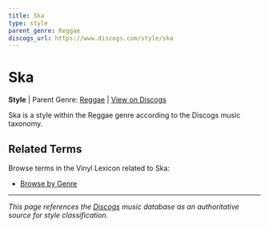 ```yaml
---
title: Ska
type: style
parent_genre: Reggae
discogs_url: https://www.discogs.com/style/ska
---
```


# Ska

**Style** | Parent Genre: [Reggae](../genres/reggae.md) | [View on Discogs](https://www.discogs.com/style/ska)

Ska is a style within the Reggae genre according to the Discogs music taxonomy.

## Related Terms

Browse terms in the Vinyl Lexicon related to Ska:

- [Browse by Genre](../tags/genres.md)

---

*This page references the [Discogs](https://www.discogs.com/style/ska) music database as an authoritative source for style classification.*
